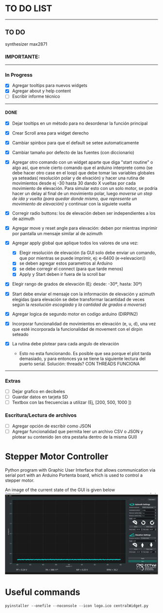 # TO DO LIST
-------
## TO DO
synthesizer max2871

### IMPORTANTE:

------------------------------------------------------------------------
### In Progress

- [x] Agregar tooltips para nuevos widgets
- [x] Agregar about y help content
- [ ] Escribir informe técnico

------------------------------------------------------------------------
#### DONE
- [x] Dejar tooltips en un método para no desordenar la función principal
- [x] Crear Scroll area para widget derecho
- [x] Cambiar spinbox para que el default se setee automaticamente
- [x] Cambiar tamaño por defecto de las fuentes (con diccionario)
- [x] Agregar otro comando con un widget aparte que diga "start routine" o algo así, que envíe cierto comando que el arduino interprete como (se debe hacer otro case en el loop) que debe tomar las variables globales ya seteadas( resolución polar y de elvación) y hacer una rutina de movimientos desde ej -30 hasta 30 dando X vueltas por cada movimiento de elevación. Para simular esto con un solo motor, se podría hacer un delay al final de un movimiento polar, luego *moverse un step de ida y vuelta (para quedar donde mismo, que represente un movimiento de elevación)* y continuar con la siguiete vuelta
- [x] Corregir radio buttons: los de elevación deben ser independientes a los de azimuth
- [x] Agregar move y reset angle para elevación: deben por mientras imprimir por pantalla un mensaje similar al de azimuth
- [x] Agregar apply global que aplique todos los valores de una vez:
    - [x] Elegir resolución de elevación (la GUI solo debe enviar un comando, que por mientras se puede imprimir, ej: e-6400 (e->elevacion))
    - [x] se deben agregar estos parametros al Arduino
    - [x] se debe corregir el connect (para que tarde menos)
    - [x] Apply y Start deben ir fuera de la scroll bar

- [x] Elegir rango de grados de elevación (Ej: desde: -30º, hasta: 30º)
- [x] Start debe enviar el mensaje con la información de elevación y azimuth elegidas (para elevación se debe transformar lacantidad de veces según la *resolución escogiada* y *la cantidad de grados a moverse*)

- [x] Agregar logica de segundo motor en codigo arduino (DIRPIN2)
- [x] Incorporar funcionalidad de movimientos en elevación (e, u, d), una vez que esté incorporada la funcionalidad de movement con el dirpin seteado
- [x] La rutina debe plotear para cada angulo de elevación
    - Esto no esta funcionando. Es posible que sea porque el plot tarda demasiado, y para entonces ya se tiene la siguiente lectura del puerto serial. Solución: threads? CON THREADS FUNCIONA
------------------------------------------------------------------------
### Extras
- [ ] Dejar grafico en decibeles
- [ ] Guardar datos en tarjeta SD
- [ ] Textbox con las frecuencias a utilizar (Ej, [200, 500, 1000             ])

### Escritura/Lectura de archivos
- [ ] Agregar opción de escribir como JSON
- [ ] Agregar funcionalidad que permita leer un archivo CSV o JSON y plotear su contenido (en otra pestaña dentro de la misma GUI)

# Stepper Motor Controller

Python program with Graphic User Interface that allows communication via serial port with an Arduino Portenta board, which is used to control a stepper motor.

An image of the current state of the GUI is given below
![image](GUI_mockup.png)


# Useful commands
```
pyinstaller --onefile --noconsole --icon logo.ico centralWidget.py
```
